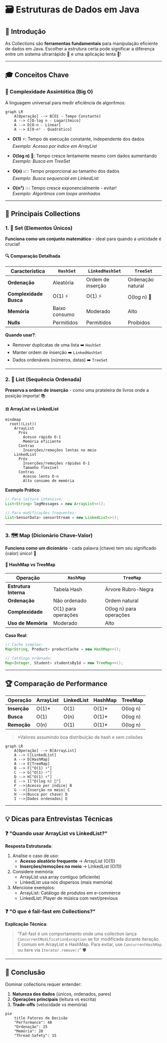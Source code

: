 # 🗃️ Estruturas de Dados em Java

## 📌 Introdução

As Collections são **ferramentas fundamentais** para manipulação eficiente de dados em Java. Escolher a estrutura certa
pode significar a diferença entre um sistema ultrarrápido 🚀 e uma aplicação lenta 🐢!

---

## 🎓 Conceitos Chave

### 🔢 Complexidade Assintótica (Big O)

A linguagem universal para medir eficiência de algoritmos:

```mermaid
graph LR
    A[Operação] --> B[O1 - Tempo Constante]
    A --> C[O-log n - Logarítmico]
    A --> D[O-n - Linear]
    A --> E[O-n² - Quadrático]
```

- **O(1)** ⚡: Tempo de execução constante, independente dos dados  
  *Exemplo: Acesso por índice em ArrayList*

- **O(log n)** 🌲: Tempo cresce lentamente mesmo com dados aumentando  
  *Exemplo: Busca em TreeSet*

- **O(n)** 📈: Tempo proporcional ao tamanho dos dados  
  *Exemplo: Busca sequencial em LinkedList*

- **O(n²)** 💥: Tempo cresce exponencialmente - evitar!  
  *Exemplo: Algoritmos com loops aninhados*

---

## 🧩 Principais Collections

### 1. 🎯 Set (Elementos Únicos)

**Funciona como um conjunto matemático** - ideal para quando a unicidade é crucial!

#### 🔍 Comparação Detalhada

| Característica         | `HashSet`     | `LinkedHashSet`   | `TreeSet`         |
|------------------------|---------------|-------------------|-------------------|
| **Ordenação**          | Aleatória     | Ordem de inserção | Ordenação natural |
| **Complexidade Busca** | O(1) ⚡        | O(1) ⚡            | O(log n) 🌲       |
| **Memória**            | Baixo consumo | Moderado          | Alto              |
| **Nulls**              | Permitidos    | Permitidos        | Proibidos         |

**Quando usar?**:

- Remover duplicatas de uma lista ➡️ `HashSet`
- Manter ordem de inserção ➡️ `LinkedHashSet`
- Dados ordenáveis (números, datas) ➡️ `TreeSet`

---

### 2. 📜 List (Sequência Ordenada)

**Preserva a ordem de inserção** - como uma prateleira de livros onde a posição importa! 📚

#### ⚖️ ArrayList vs LinkedList

```mermaid
mindmap
  root((List))
    ArrayList
      Prós
        Acesso rápido O-1
        Memória eficiente
      Contras
        Inserções/remoções lentas no meio
    LinkedList
      Prós
        Inserções/remoções rápidas O-1
        Tamanho flexível
      Contras
        Acesso lento O-n
        Alto consumo de memória
```

**Exemplo Prático**:

```java
// Para leitura intensiva:
List<String> logMessages = new ArrayList<>();

// Para modificações frequentes:
List<SensorData> sensorStream = new LinkedList<>();
```

---

### 3. 🗺️ Map (Dicionário Chave-Valor)

**Funciona como um dicionário** - cada palavra (chave) tem seu significado (valor) único! 📖

#### 🔑 HashMap vs TreeMap

| Operação              | `HashMap`           | `TreeMap`               |
|-----------------------|---------------------|-------------------------|
| **Estrutura Interna** | Tabela Hash         | Árvore Rubro-Negra      |
| **Ordenação**         | Não ordenado        | Ordem natural           |
| **Complexidade**      | O(1) para operações | O(log n) para operações |
| **Uso de Memória**    | Moderado            | Alto                    |

**Caso Real**:

```java
// Cache simples:
Map<String, Product> productCache = new HashMap<>();

// Catálogo ordenado:
Map<Integer, Student> studentsById = new TreeMap<>();
```

---

## 🏆 Comparação de Performance

| Operação     | ArrayList | LinkedList | HashMap | TreeMap  |
|--------------|-----------|------------|---------|----------|
| **Inserção** | O(1)*     | O(1)       | O(1)*   | O(log n) |
| **Busca**    | O(1)      | O(n)       | O(1)*   | O(log n) |
| **Remoção**  | O(n)      | O(1)       | O(1)*   | O(log n) |

> *Valores assumindo boa distribuição de hash e sem colisões

```mermaid
graph LR
    A[Operação] --> B[ArrayList]
    A --> C[LinkedList]
    A --> D[HashMap]
    A --> E[TreeMap]
    B --> F["O(1) ⚡"]
    C --> G["O(1) ⚡"]
    D --> H["O(1) ⚡"]
    E --> I["O(log n) 🌲"]
    F -->|Acesso por índice| B
    G -->|Inserção no meio| C
    H -->|Busca por chave| D
    I -->|Dados ordenados| E
```

---

## 💡 Dicas para Entrevistas Técnicas

### ❓ "Quando usar ArrayList vs LinkedList?"

**Resposta Estruturada**:

1. Analise o caso de uso:
    - **Acesso aleatório frequente** → ArrayList (O(1))
    - **Inserções/remoções no meio** → LinkedList (O(1))
2. Considere memória:
    - ArrayList usa array contíguo (eficiente)
    - LinkedList usa nós dispersos (mais memória)
3. Mencione exemplos:
    - ArrayList: Catálogo de produtos em e-commerce
    - LinkedList: Player de música com next/previous

### ❓ "O que é fail-fast em Collections?"

**Explicação Técnica**:
> "Fail-fast é um comportamento onde uma collection lança `ConcurrentModificationException` se for modificada durante
> iteração. É comum em ArrayList e HashMap. Para evitar, use `ConcurrentHashMap` ou itere via `Iterator.remove()`" 🛡️

---

## 🚀 Conclusão

Dominar collections requer entender:

1. **Natureza dos dados** (únicos, ordenados, pares)
2. **Operações principais** (leitura vs escrita)
3. **Trade-offs** (velocidade vs memória)

```mermaid
pie
    title Fatores de Decisão
    "Performance": 40
    "Ordenação": 25
    "Memória": 20
    "Thread-Safety": 15
```
